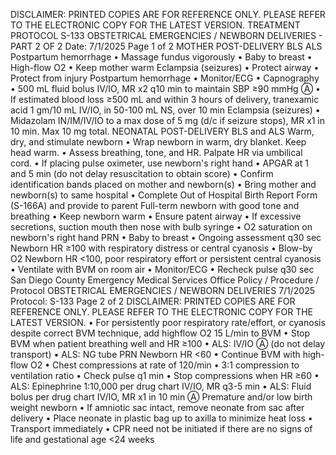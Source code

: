 DISCLAIMER: PRINTED COPIES ARE FOR REFERENCE ONLY. PLEASE REFER TO THE ELECTRONIC COPY FOR THE LATEST VERSION.
TREATMENT PROTOCOL S-133
OBSTETRICAL EMERGENCIES / NEWBORN
DELIVERIES - PART 2 OF 2
Date: 7/1/2025 Page 1 of 2
MOTHER POST-DELIVERY
BLS ALS
Postpartum hemorrhage
• Massage fundus vigorously
• Baby to breast
• High-flow O2
• Keep mother warm
Eclampsia (seizures)
• Protect airway
• Protect from injury
Postpartum hemorrhage
• Monitor/ECG
• Capnography
• 500 mL fluid bolus IV/IO, MR x2 q10 min to maintain
SBP ≥90 mmHg Ⓐ
• If estimated blood loss ≥500 mL and within 3 hours of
delivery, tranexamic acid 1 gm/10 mL IV/IO, in 50-100
mL NS, over 10 min
Eclampsia (seizures)
• Midazolam IN/IM/IV/IO to a max dose of 5 mg (d/c if
seizure stops), MR x1 in 10 min. Max 10 mg total.
NEONATAL POST-DELIVERY
BLS and ALS
Warm, dry, and stimulate newborn
• Wrap newborn in warm, dry blanket. Keep head warm.
• Assess breathing, tone, and HR. Palpate HR via umbilical cord.
• If placing pulse oximeter, use newborn's right hand
• APGAR at 1 and 5 min (do not delay resuscitation to obtain score)
• Confirm identification bands placed on mother and newborn(s)
• Bring mother and newborn(s) to same hospital
• Complete Out of Hospital Birth Report Form (S-166A) and provide to parent
Full-term newborn with good tone and breathing
• Keep newborn warm
• Ensure patent airway
• If excessive secretions, suction mouth then nose with bulb syringe
• O2 saturation on newborn's right hand PRN
• Baby to breast
• Ongoing assessment q30 sec
Newborn HR ≥100 with respiratory distress or central cyanosis
• Blow-by O2
Newborn HR <100, poor respiratory effort or persistent central cyanosis
• Ventilate with BVM on room air
• Monitor/ECG
• Recheck pulse q30 sec
San Diego County Emergency Medical Services Office
Policy / Procedure / Protocol
OBSTETRICAL EMERGENCIES / NEWBORN DELIVERIES 7/1/2025
Protocol: S-133 Page 2 of 2
DISCLAIMER: PRINTED COPIES ARE FOR REFERENCE ONLY. PLEASE REFER TO THE ELECTRONIC COPY FOR THE LATEST VERSION.
• For persistently poor respiratory rate/effort, or cyanosis despite correct BVM technique, add highflow O2 15 L/min to BVM
• Stop BVM when patient breathing well and HR ≥100
• ALS: IV/IO Ⓐ (do not delay transport)
• ALS: NG tube PRN
Newborn HR <60
• Continue BVM with high-flow O2
• Chest compressions at rate of 120/min
• 3:1 compression to ventilation ratio
• Check pulse q1 min
• Stop compressions when HR ≥60
• ALS: Epinephrine 1:10,000 per drug chart IV/IO, MR q3-5 min
• ALS: Fluid bolus per drug chart IV/IO, MR x1 in 10 min Ⓐ
Premature and/or low birth weight newborn
• If amniotic sac intact, remove neonate from sac after delivery
• Place neonate in plastic bag up to axilla to minimize heat loss
• Transport immediately
• CPR need not be initiated if there are no signs of life and gestational age <24 weeks

